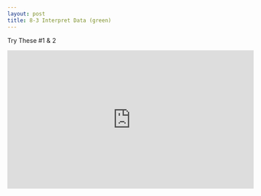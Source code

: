 ```yaml
---
layout: post
title: 8-3 Interpret Data (green)
---
```

Try These #1 & 2
<iframe width="560" height="315" src="https://www.youtube.com/embed/z1a400flnfI" frameborder="0" allowfullscreen></iframe>
